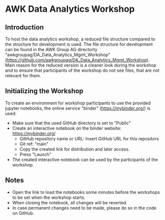 # AWK Data Analytics Workshop 

## Introduction

To host the data analytics workshop, a reduced file structure compared to the structure for development is used. 
The file structure for development can be found in the AWK Group AG directorty "awkgroupag/DA_Data_Analytics_Mgmt_Workshop" (https://github.com/awkgroupag/DA_Data_Analytics_Mgmt_Workshop). 
Main reason for the reduced version is a cleaner look during the workshop and to ensure that participants of the workshop do not see files, that are not relevant for them.

## Initializing the Workshop

To create an environment for workshop participants to use the provided jupyter notebooks, the online service "binder" (https://mybinder.org/) is used:
* Make sure that the used GitHub directory is set to "Public"
* Create an interactive notebook on the binder website: https://mybinder.org/
  * GitHub repository name or URL: Insert GitHub URL for this repositors
  * Git ref: "main"
  * Copy the created link for distribution and later access.
  * Press "Launch" 
* The created interactive notebook can be used by the participants of the workshop.

## Notes

* Open the link to load the notebooks some minutes before the workshops to be set when the workshop starts.
* When closing the notebook, all changes will be reverted. 
* In case permanent changes need to be made, please do so in the code on GitHub.
